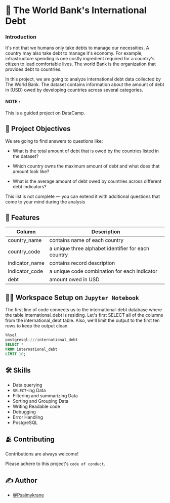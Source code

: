 
# 🏦 The World Bank's International Debt
### Introduction
It's not that we humans only take debts to manage our necessities. A country may also take debt to manage it's economy. For example, infrastructure spending is one costly ingredient required for a country's citizen to lead comfortable lives. The world Bank is the organization that provides debt to countries.

In this project, we are going to analyze international debt data collected by The World Bank. The dataset contains information about the amount of debt in (USD) owed by developing countries across several categories.

#### NOTE :
This is a guided project on DataCamp.




## 📜 Project Objectives

We are going to find answers to questions like:
- What is the total amount of debt that is owed by the countries listed in the dataset?

- Which country owns the maximum amount of debt and what does that amount look like?
- What is the average amount of debt owed by countries across different debt indicators?


This list is not complete — you can extend it with additional questions that come to your mind during the analysis

## 📝 Features
| Column  | Description |
| ------------- | ------------- |
| country_name  | contains name of each country  |
| country_code | a unique three alphabet identifier for each country |
| indicator_name | contains record description |
| indicator_code | a unique code combination for each indicator  |
| debt | amount owed in USD|


## 👨‍💻 Workspace Setup on `Jupyter Notebook`

The first line of code connects us to the international-debt database where the table international_debt is residing. Let's first SELECT all of the columns from the international_debt table. Also, we'll limit the output to the first ten rows to keep the output clean.

```sql
%%sql
postgresql:///international_debt
SELECT *
FROM international_debt
LIMIT 10;
```

## 🛠 Skills
* Data querying
* `SELECT`-ing Data
* Filtering and summarizing Data
* Sorting and Grouping Data
* Writing Readable code
* Debugging
* Error Handling
* PostgreSQL
## 🫂 Contributing

Contributions are always welcome!

Please adhere to this project's `code of conduct`.


## ✍️ Author

- [@Psalmykrane](https://www.github.com/Psalmykrane)

